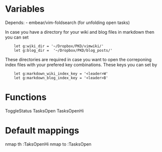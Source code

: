 
# Variables

Depends: 
    - embear/vim-foldsearch (for unfolding open tasks)

In case you have a directory for your wiki and blog files in markdown then you can set
```vim
    let g:wiki_dir = '~/Dropbox/PKD/vimwiki/'
    let g:blog_dir =  '~/Dropbox/PKD/blog_posts/'
```
These directories are required in case you want to open the correponing index files with your prefered key combinations. These keys you can set by
```vim
    let g:markdown_wiki_index_key = '<leader>W'
    let g:markdown_blog_index_key = '<leader>B'
```

# Functions

ToggleStatus
TasksOpen
TasksOpenHi

# Default mappings

nmap <silent> th :TaksOpenHi<cr>
nmap <silent> to :TasksOpen<cr>


